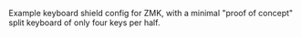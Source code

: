 Example keyboard shield config for ZMK, with a minimal "proof of concept" split keyboard of only four keys per half.
